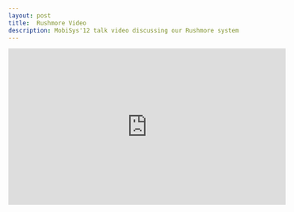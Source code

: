 ```yaml
---
layout: post
title:  Rushmore Video
description: MobiSys'12 talk video discussing our Rushmore system
---
```


<iframe width="560" height="315" src="https://www.youtube.com/embed/iZIw-Ia7-94" title="YouTube video player" frameborder="0" allow="accelerometer; autoplay; clipboard-write; encrypted-media; gyroscope; picture-in-picture" allowfullscreen></iframe>
